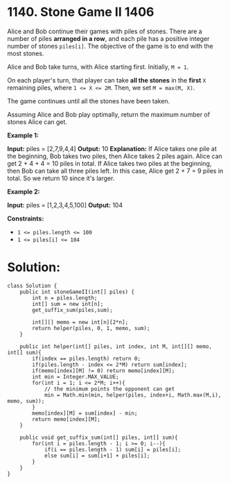 # 1140. Stone Game II 1406
Alice and Bob continue their games with piles of stones. There are a number of piles **arranged in a row**, and each pile has a positive integer number of stones `piles[i]`. The objective of the game is to end with the most stones.

Alice and Bob take turns, with Alice starting first. Initially,  `M = 1`.

On each player's turn, that player can take  **all the stones**  in the  **first**  `X`  remaining piles, where  `1 <= X <= 2M`. Then, we set `M = max(M, X)`.

The game continues until all the stones have been taken.

Assuming Alice and Bob play optimally, return the maximum number of stones Alice can get.

**Example 1:**

**Input:** piles = [2,7,9,4,4]
**Output:** 10
**Explanation:**  If Alice takes one pile at the beginning, Bob takes two piles, then Alice takes 2 piles again. Alice can get 2 + 4 + 4 = 10 piles in total. If Alice takes two piles at the beginning, then Bob can take all three piles left. In this case, Alice get 2 + 7 = 9 piles in total. So we return 10 since it's larger. 

**Example 2:**

**Input:** piles = [1,2,3,4,5,100]
**Output:** 104

**Constraints:**

-   `1 <= piles.length <= 100`
-   `1 <= piles[i] <= 104`

# Solution:
```
class Solution {
    public int stoneGameII(int[] piles) {
        int n = piles.length;
        int[] sum = new int[n];
        get_suffix_sum(piles,sum);
        
        int[][] memo = new int[n][2*n];
        return helper(piles, 0, 1, memo, sum);
    }
    
    public int helper(int[] piles, int index, int M, int[][] memo, int[] sum){
        if(index == piles.length) return 0;
        if(piles.length - index <= 2*M) return sum[index];
        if(memo[index][M] != 0) return memo[index][M];
        int min = Integer.MAX_VALUE;
        for(int i = 1; i <= 2*M; i++){
            // the minimum points the opponent can get
            min = Math.min(min, helper(piles, index+i, Math.max(M,i), memo, sum));
        }
        memo[index][M] = sum[index] - min;
        return memo[index][M];
    }
    
    public void get_suffix_sum(int[] piles, int[] sum){
        for(int i = piles.length - 1; i >= 0; i--){
            if(i == piles.length - 1) sum[i] = piles[i];
            else sum[i] = sum[i+1] + piles[i];
        }
    }
}
```